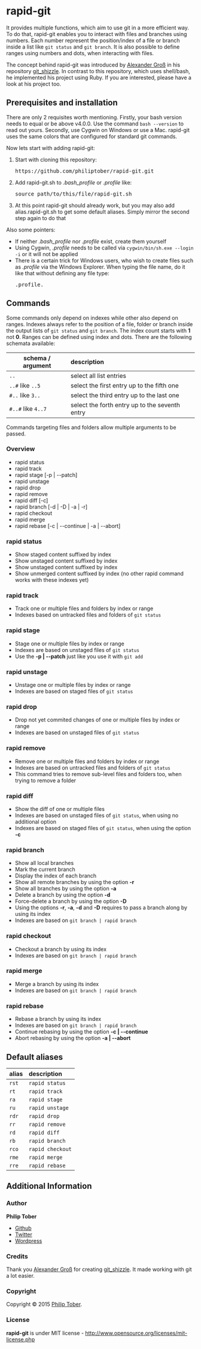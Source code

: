 # rapid-git

It provides multiple functions, which aim to use git in a more efficient way. To do that, rapid-git enables you to interact with files and branches using numbers. Each number represent the position/index of a file or branch inside a list like `git status` and `git branch`. It is also possible to define ranges using numbers and dots, when interacting with files.

The concept behind rapid-git was introduced by [Alexander Groß](https://github.com/agross) in his repository [git_shizzle](https://github.com/agross/git_shizzle). In contrast to this repository, which uses shell/bash, he implemented his project using Ruby. If you are interested, please have a look at his project too.

## Prerequisites and installation

There are only 2 requisites worth mentioning. Firstly, your bash version needs to equal or be above v4.0.0. Use the command `bash --version` to read out yours. Secondly, use Cygwin on Windows or use a Mac. rapid-git uses the same colors that are configured for standard git commands.

Now lets start with adding rapid-git:

1. Start with cloning this repository: 
    <pre>https://github.com/philiptober/rapid-git.git</pre>
2. Add rapid-git.sh to *.bash_profile* or *.profile* like:
    <pre>source path/to/this/file/rapid-git.sh</pre>
3. At this point rapid-git should already work, but you may also add alias.rapid-git.sh to get some default aliases. Simply mirror the second step again to do that

Also some pointers:
* If neither *.bash_profile* nor *.profile* exist, create them yourself
* Using Cygwin, *.profile* needs to be called via `cygwin/bin/sh.exe --login -i` or it will not be applied
* There is a certain trick for Windows users, who wish to create files such as *.profile* via the Windows Explorer. When typing the file name, do it like that without defining any file type:
    <pre>.profile.</pre>

## Commands

Some commands only depend on indexes while other also depend on ranges. Indexes always refer to the position of a file, folder or branch inside the output lists of `git status` and `git branch`. The index count starts with **1** not **0**. Ranges can be defined using index and dots. There are the following schemata available:

| schema / argument  | description                                    |
| ------------------ |:---------------------------------------------- |
| `..`               | select all list entries                        |
| `..#` like `..5`   | select the first entry up to the fifth one     |
| `#..` like `3..`   | select the third entry up to the last one      |
| `#..#` like `4..7` | select the forth entry up to the seventh entry |

Commands targeting files and folders allow multiple arguments to be passed.

### Overview

- rapid status
- rapid track
- rapid stage [-p | --patch]
- rapid unstage
- rapid drop
- rapid remove
- rapid diff [-c]
- rapid branch [-d | -D | -a | -r]
- rapid checkout
- rapid merge
- rapid rebase [-c | --continue | -a | --abort]

### rapid status

- Show staged content suffixed by index
- Show unstaged content suffixed by index
- Show unstaged content suffixed by index
- Show unmerged content suffixed by index (no other rapid command works with these indexes yet)

### rapid track

- Track one or multiple files and folders by index or range
- Indexes based on untracked files and folders of `git status`

### rapid stage

- Stage one or multiple files by index or range
- Indexes are based on unstaged files of `git status`
- Use the **-p | --patch** just like you use it with `git add`

### rapid unstage

- Unstage one or multiple files by index or range
- Indexes are based on staged files of `git status`

### rapid drop

- Drop not yet commited changes of one or multiple files by index or range
- Indexes are based on unstaged files of `git status`

### rapid remove

- Remove one or multiple files and folders by index or range
- Indexes are based on untracked files and folders of `git status`
- This command tries to remove sub-level files and folders too, when trying to remove a folder

### rapid diff

- Show the diff of one or multiple files
- Indexes are based on unstaged files of `git status`, when using no additional option
- Indexes are based on staged files of `git status`, when using the option **-c**

### rapid branch

- Show all local branches
- Mark the current branch
- Display the index of each branch
- Show all remote branches by using the option **-r**
- Show all branches by using the option **-a**
- Delete a branch by using the option **-d**
- Force-delete a branch by using the option **-D**
- Using the options **-r**, **-a**, **-d** and **-D** requires to pass a branch along by using its index
- Indexes are based on `git branch | rapid branch`

### rapid checkout

- Checkout a branch by using its index
- Indexes are based on `git branch | rapid branch`

### rapid merge

- Merge a branch by using its index
- Indexes are based on `git branch | rapid branch`
 
### rapid rebase

- Rebase a branch by using its index
- Indexes are based on `git branch | rapid branch`
- Continue rebasing by using the option **-c | --continue**
- Abort rebasing by using the option **-a | --abort**

## Default aliases

| alias         | description         |
| ------------- |:--------------------|
| `rst`         | `rapid status`      |
| `rt`          | `rapid track`       |
| `ra`          | `rapid stage`       |
| `ru`          | `rapid unstage`     |
| `rdr`         | `rapid drop`        |
| `rr`          | `rapid remove`      |
| `rd`          | `rapid diff`        |
| `rb`          | `rapid branch`      |
| `rco`         | `rapid checkout`    |
| `rme`         | `rapid merge`       |
| `rre`         | `rapid rebase`      |

## Additional Information

### Author

**Philip Tober**

+ [Github](https://github.com/philiptober)
+ [Twitter](https://twitter.com/philiptober)
+ [Wordpress](http://philiptober.wordpress.com/)

### Credits

Thank you [Alexander Groß](https://github.com/agross) for creating [git_shizzle](https://github.com/agross/git_shizzle). It made working with git a lot easier.

### Copyright
Copyright © 2015 [Philip Tober](https://twitter.com/philiptober).

### License 
**rapid-git** is under MIT license - http://www.opensource.org/licenses/mit-license.php
